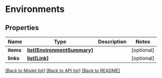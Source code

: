 # Environments

## Properties
Name | Type | Description | Notes
------------ | ------------- | ------------- | -------------
**items** | [**list[EnvironmentSummary]**](EnvironmentSummary.md) |  | [optional] 
**links** | [**list[Link]**](Link.md) |  | [optional] 

[[Back to Model list]](../README.md#documentation-for-models) [[Back to API list]](../README.md#documentation-for-api-endpoints) [[Back to README]](../README.md)

